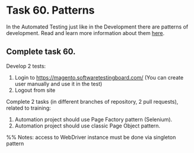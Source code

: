 # Task 60. Patterns
In the Automated Testing just like in the Development there are patterns of development. Read and learn more information about them [here](https://www.selenium.dev/documentation/test\_practices/encouraged/page\_object\_models/).

## Complete task 60.
Develop 2 tests: 
1. Login to https://magento.softwaretestingboard.com/ (You can create user manually and use it in the test) 
2. Logout from site 

Complete 2 tasks (in different branches of repository, 2 pull requests), related to training: 

1. Automation project should use Page Factory pattern (Selenium). 
1. Automation project should use classic Page Object pattern. 

%% Notes: access to WebDriver instance must be done via singleton pattern 
